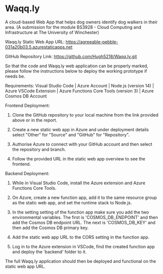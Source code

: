 # Waqq.ly
A cloud-based Web App that helps dog owners identify dog walkers in their area. (A submission for the module BS3928 - Cloud Computing and Infrastructure at The University of Winchester)


Waqq.ly Static Web App URL:
https://agreeable-pebble-031a20b03.5.azurestaticapps.net

GitHub Repository Link:
https://github.com/Hugh5218/Waqq.ly.git


So that the code and Waqq.ly web application can be properly marked, please follow the instructions below to deploy the working prototype if needs be.


Requirements:
Visual Studio Code | 
Azure Account | 
Node.js (version 14) | 
Azure VSCode Extension | 
Azure Functions Core Tools (version 3) | 
Azure Cosmos DB Account


Frontend Deployment:
1. Clone the GitHub repository to your local machine from the link provided above or in the report.

2. Create a new static web app in Azure and under deployment details select "Other" for "Source" and "GitHub" for "Repository".

3. Authorise Azure to connect with your GitHub account and then select the repository and branch.

4. Follow the provided URL in the static web app overview to see the frontend.


Backend Deployment:
1. While in Visual Studio Code, install the Azure extension and Azure Functions Core Tools.

2. On Azure, create a new function app, add it to the same resource group as the static web app, and set the runtime stack to Node.js.

3. In the setting setting of the function app make sure you add the two environmental variables. The first is 'COSMOS_DB_ENDPOINT' and then add the Cosmos DB endpoint URL. The next is 'COSMOS_DB_KEY' and then add the Cosmos DB primary key.

4. Add the static web app URL to the CORS setting in the function app.

5. Log in to the Azure extension in VSCode, find the created function app and deploy the 'backend' folder to it.


The full Waqq.ly application should then be deployed and functional on the static web app URL.